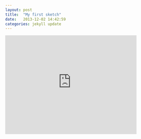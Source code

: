 ```yaml
---
layout: post
title:  "My first sketch"
date:   2013-12-02 14:42:59
categories: jekyll update
---
```


<iframe width="420" height="315" src="http://www.youtube.com/embed/dQw4w9WgXcQ"
        frameborder="0" allowfullscreen="allowfullscreen">  </iframe>